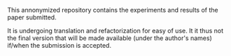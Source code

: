 This annonymized repository contains the experiments and results of the paper submitted.

It is undergoing translation and refactorization for easy of use. 
It it thus not the final version that will be made available (under the author's names) if/when the submission is accepted.
